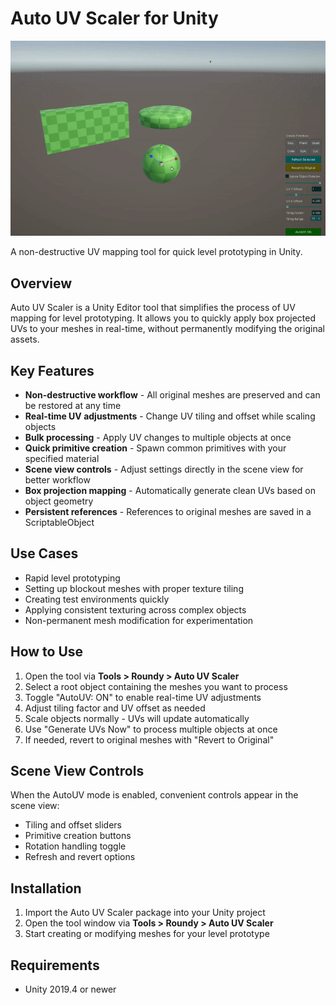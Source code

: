 # Auto UV Scaler for Unity

![Demo](demo.gif)

A non-destructive UV mapping tool for quick level prototyping in Unity.

## Overview

Auto UV Scaler is a Unity Editor tool that simplifies the process of UV mapping for level prototyping. It allows you to quickly apply box projected UVs to your meshes in real-time, without permanently modifying the original assets.

## Key Features

- **Non-destructive workflow** - All original meshes are preserved and can be restored at any time
- **Real-time UV adjustments** - Change UV tiling and offset while scaling objects
- **Bulk processing** - Apply UV changes to multiple objects at once
- **Quick primitive creation** - Spawn common primitives with your specified material
- **Scene view controls** - Adjust settings directly in the scene view for better workflow
- **Box projection mapping** - Automatically generate clean UVs based on object geometry
- **Persistent references** - References to original meshes are saved in a ScriptableObject

## Use Cases

- Rapid level prototyping
- Setting up blockout meshes with proper texture tiling
- Creating test environments quickly
- Applying consistent texturing across complex objects
- Non-permanent mesh modification for experimentation

## How to Use

1. Open the tool via **Tools > Roundy > Auto UV Scaler**
2. Select a root object containing the meshes you want to process
3. Toggle "AutoUV: ON" to enable real-time UV adjustments
4. Adjust tiling factor and UV offset as needed
5. Scale objects normally - UVs will update automatically
6. Use "Generate UVs Now" to process multiple objects at once
7. If needed, revert to original meshes with "Revert to Original"

## Scene View Controls

When the AutoUV mode is enabled, convenient controls appear in the scene view:
- Tiling and offset sliders
- Primitive creation buttons
- Rotation handling toggle
- Refresh and revert options

## Installation

1. Import the Auto UV Scaler package into your Unity project
2. Open the tool window via **Tools > Roundy > Auto UV Scaler**
3. Start creating or modifying meshes for your level prototype

## Requirements

- Unity 2019.4 or newer
